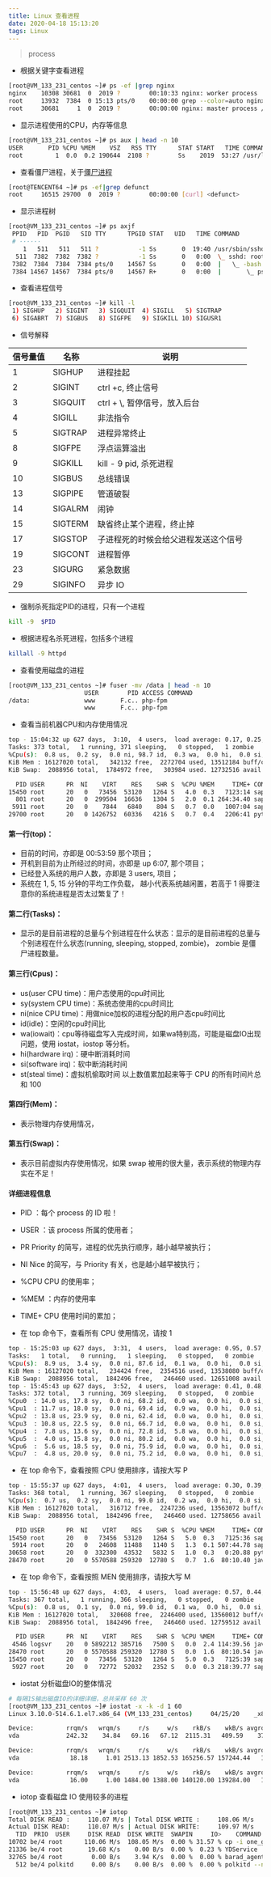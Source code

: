 ```yaml
---
title: Linux 查看进程
date: 2020-04-18 15:13:20
tags: Linux
---
```

> process

<!-- more -->


- 根据关键字查看进程

```sh
[root@VM_133_231_centos ~]# ps -ef |grep nginx
nginx    10308 30681  0  2019 ?        00:10:33 nginx: worker process
root     13932  7384  0 15:13 pts/0    00:00:00 grep --color=auto nginx
root     30681     1  0  2019 ?        00:00:00 nginx: master process /usr/sbin/nginx
```

- 显示进程使用的CPU，内存等信息

```sh
[root@VM_133_231_centos ~]# ps aux | head -n 10
USER       PID %CPU %MEM    VSZ   RSS TTY      STAT START   TIME COMMAND
root         1  0.0  0.2 190644  2108 ?        Ss    2019  53:27 /usr/lib/systemd/systemd --switched-root --system --deserialize 21

```

- 查看僵尸进程，关于[僵尸进程](https://www.jb51.net/article/135562.htm)

```sh
[root@TENCENT64 ~]# ps -ef|grep defunct
root     16515 29700  0  2019 ?        00:00:00 [curl] <defunct>
```

- 显示进程树

```sh
[root@VM_133_231_centos ~]# ps axjf 
 PPID   PID  PGID   SID TTY      TPGID STAT   UID   TIME COMMAND
 # ······
    1   511   511   511 ?           -1 Ss       0  19:40 /usr/sbin/sshd
  511  7382  7382  7382 ?           -1 Ss       0   0:00  \_ sshd: root@pts/0
 7382  7384  7384  7384 pts/0    14567 Ss       0   0:00  |   \_ -bash
 7384 14567 14567  7384 pts/0    14567 R+       0   0:00  |       \_ ps axjf
```

- 查看进程信号

```sh
[root@VM_133_231_centos ~]# kill -l    
 1) SIGHUP	 2) SIGINT	 3) SIGQUIT	 4) SIGILL	 5) SIGTRAP
 6) SIGABRT	 7) SIGBUS	 8) SIGFPE	 9) SIGKILL	10) SIGUSR1
```
- 信号解释

信号量值	|名称	|说明
-|-|-
1| SIGHUP | 进程挂起
2|	SIGINT	|ctrl +c, 终止信号
3|	SIGQUIT	|ctrl  + \\, 暂停信号，放入后台
4| SIGILL|		非法指令
5|	SIGTRAP	| 	进程异常终止
8| SIGFPE |浮点运算溢出
9|	SIGKILL|	kill - 9 pid, 杀死进程
10| SIGBUS| 总线错误
13|	SIGPIPE		|管道破裂
14|SIGALRM	|	闹钟
15|	SIGTERM	|	缺省终止某个进程，终止掉
17|	SIGSTOP	|	子进程死的时候会给父进程发送这个信号
19|	SIGCONT	|	进程暂停
23|	SIGURG	|	紧急数据
29|	SIGINFO	|	异步 IO


- 强制杀死指定PID的进程，只有一个进程

```sh
kill -9  $PID 
```

- 根据进程名杀死进程，包括多个进程

```sh
killall -9 httpd
```

- 查看使用磁盘的进程

```sh
[root@VM_133_231_centos ~]# fuser -mv /data | head -n 10
                     USER        PID ACCESS COMMAND
/data:               www       F.c.. php-fpm
                     www       F.c.. php-fpm
```


- 查看当前机器CPU和内存使用情况

```sh
top - 15:04:32 up 627 days,  3:10,  4 users,  load average: 0.17, 0.25, 0.29
Tasks: 373 total,   1 running, 371 sleeping,   0 stopped,   1 zombie
%Cpu(s):  0.8 us,  0.2 sy,  0.0 ni, 98.7 id,  0.3 wa,  0.0 hi,  0.0 si,  0.0 st
KiB Mem : 16127020 total,   342132 free,  2272704 used, 13512184 buff/cache
KiB Swap:  2088956 total,  1784972 free,   303984 used. 12732516 avail Mem 

  PID USER      PR  NI    VIRT    RES    SHR S  %CPU %MEM     TIME+ COMMAND                                 
15450 root      20   0   73456  53120   1264 S   4.0  0.3   7123:14 sap1005                                 
  801 root      20   0  299504  16636   1304 S   2.0  0.1 264:34.40 sap1012                                 
 5911 root      20   0    7844   6840    804 S   0.7  0.0   1007:04 sap1002                                 
29700 root      20   0 1426752  60336   4216 S   0.7  0.4   2206:41 python3.7 
```


#### 第一行(top)：
- 目前的时间，亦即是 00:53:59 那个项目；
- 开机到目前为止所经过的时间，亦即是 up 6:07, 那个项目；
- 已经登入系统的用户人数，亦即是 3 users, 项目；
- 系统在 1, 5, 15 分钟的平均工作负载， 越小代表系统越闲置，若高于 1 得要注意你的系统进程是否太过繁复了！

#### 第二行(Tasks)：
- 显示的是目前进程的总量与个别进程在什么状态：显示的是目前进程的总量与个别进程在什么状态(running, sleeping, stopped, zombie)， zombie 是僵尸进程数量。

#### 第三行(Cpus)：
- us(user CPU time)：用户态使用的cpu时间比
- sy(system CPU time)：系统态使用的cpu时间比
- ni(nice CPU time)：用做nice加权的进程分配的用户态cpu时间比
- id(idle)：空闲的cpu时间比
- wa(iowait)：cpu等待磁盘写入完成时间，如果wa特别高，可能是磁盘IO出现问题，使用 iostat，iostop 等分析。
- hi(hardware irq)：硬中断消耗时间
- si(software irq)：软中断消耗时间
- st(steal time)：虚拟机偷取时间
以上数值累加起来等于 CPU 的所有时间片总和 100


#### 第四行(Mem)：
- 表示物理内存使用情况，

#### 第五行(Swap)：
- 表示目前虚拟内存使用情况，如果 swap 被用的很大量，表示系统的物理内存实在不足！


#### 详细进程信息
- PID ：每个 process 的 ID 啦！
- USER ：该 process 所属的使用者；
- PR Priority 的简写，进程的优先执行顺序，越小越早被执行；
- NI Nice 的简写，与 Priority 有关，也是越小越早被执行；
- %CPU CPU 的使用率；
- %MEM ：内存的使用率
- TIME+ CPU 使用时间的累加；


- 在 top 命令下，查看所有 CPU 使用情况，请按 1

```sh
top - 15:25:03 up 627 days,  3:31,  4 users,  load average: 0.95, 0.57, 0.44
Tasks:   1 total,   0 running,   1 sleeping,   0 stopped,   0 zombie
%Cpu(s):  8.9 us,  3.4 sy,  0.0 ni, 87.6 id,  0.1 wa,  0.0 hi,  0.0 si,  0.0 st
KiB Mem : 16127020 total,   234424 free,  2354516 used, 13538080 buff/cache
KiB Swap:  2088956 total,  1842496 free,   246460 used. 12651008 avail Mem 
top - 15:45:43 up 627 days,  3:52,  4 users,  load average: 0.41, 0.48, 0.48
Tasks: 372 total,   3 running, 369 sleeping,   0 stopped,   0 zombie
%Cpu0  : 14.0 us, 17.8 sy,  0.0 ni, 68.2 id,  0.0 wa,  0.0 hi,  0.0 si,  0.0 st
%Cpu1  : 11.7 us, 18.0 sy,  0.0 ni, 69.4 id,  0.9 wa,  0.0 hi,  0.0 si,  0.0 st
%Cpu2  : 13.8 us, 23.9 sy,  0.0 ni, 62.4 id,  0.0 wa,  0.0 hi,  0.0 si,  0.0 st
%Cpu3  : 10.8 us, 22.5 sy,  0.0 ni, 66.7 id,  0.0 wa,  0.0 hi,  0.0 si,  0.0 st
%Cpu4  :  7.8 us, 13.6 sy,  0.0 ni, 72.8 id,  5.8 wa,  0.0 hi,  0.0 si,  0.0 st
%Cpu5  :  4.0 us, 15.8 sy,  0.0 ni, 80.2 id,  0.0 wa,  0.0 hi,  0.0 si,  0.0 st
%Cpu6  :  5.6 us, 18.5 sy,  0.0 ni, 75.9 id,  0.0 wa,  0.0 hi,  0.0 si,  0.0 st
%Cpu7  :  4.8 us, 20.0 sy,  0.0 ni, 75.2 id,  0.0 wa,  0.0 hi,  0.0 si,  0.0 st
```

- 在 top 命令下，查看按照 CPU 使用排序，请按大写 P

```sh
top - 15:55:37 up 627 days,  4:01,  4 users,  load average: 0.30, 0.39, 0.43
Tasks: 368 total,   1 running, 367 sleeping,   0 stopped,   0 zombie
%Cpu(s):  0.7 us,  0.2 sy,  0.0 ni, 99.0 id,  0.2 wa,  0.0 hi,  0.0 si,  0.0 st
KiB Mem : 16127020 total,   316712 free,  2247236 used, 13563072 buff/cache
KiB Swap:  2088956 total,  1842496 free,   246460 used. 12758656 avail Mem 

  PID USER      PR  NI    VIRT    RES    SHR S  %CPU %MEM     TIME+ COMMAND                                 
15450 root      20   0   73456  53120   1264 S   5.0  0.3   7125:36 sap1005                                 
 5914 root      20   0   24608  11488   1140 S   1.3  0.1 507:44.78 sap1004                                 
30658 root      20   0  332300  43532   5832 S   1.0  0.3   0:20.88 python3.7                               
28470 root      20   0 5570588 259320  12780 S   0.7  1.6  80:10.40 java                                    
```

- 在 top 命令下，查看按照 MEN 使用排序，请按大写 M

```sh
top - 15:56:48 up 627 days,  4:03,  4 users,  load average: 0.57, 0.44, 0.44
Tasks: 367 total,   1 running, 366 sleeping,   0 stopped,   0 zombie
%Cpu(s):  0.8 us,  0.1 sy,  0.0 ni, 99.0 id,  0.1 wa,  0.0 hi,  0.0 si,  0.0 st
KiB Mem : 16127020 total,   320608 free,  2246400 used, 13560012 buff/cache
KiB Swap:  2088956 total,  1842496 free,   246460 used. 12759512 avail Mem 

  PID USER      PR  NI    VIRT    RES    SHR S  %CPU %MEM     TIME+ COMMAND                                 
 4546 logsvr    20   0 5892212 385716   7500 S   0.0  2.4 114:39.56 java                                    
28470 root      20   0 5570588 259320  12780 S   0.0  1.6  80:10.54 java                                    
15450 root      20   0   73456  53120   1264 S   5.0  0.3   7125:39 sap1005                                 
 5927 root      20   0   72772  52032   2352 S   0.0  0.3 218:39.77 sap1010                                 
```


- iostat 分析磁盘IO的整体情况

```sh
# 每隔1S输出磁盘IO的详细详细，总共采样 60 次
[root@VM_133_231_centos ~]# iostat -x -k -d 1 60
Linux 3.10.0-514.6.1.el7.x86_64 (VM_133_231_centos) 	04/25/20 	_x86_64_	(1 CPU)

Device:         rrqm/s   wrqm/s     r/s     w/s    rkB/s    wkB/s avgrq-sz avgqu-sz   await r_await w_await  svctm  %util
vda             242.32    34.84   69.16   67.12  2115.31   409.59    37.05     0.09    0.68    1.51    1.55   0.16   2.21

Device:         rrqm/s   wrqm/s     r/s     w/s    rkB/s    wkB/s avgrq-sz avgqu-sz   await r_await w_await  svctm  %util
vda              18.18     1.01 2513.13 1852.53 165256.57 157244.44   147.74    73.71   17.09    6.66   31.24   0.18  78.08

Device:         rrqm/s   wrqm/s     r/s     w/s    rkB/s    wkB/s avgrq-sz avgqu-sz   await r_await w_await  svctm  %util
vda              16.00     1.00 1484.00 1388.00 140120.00 139284.00   194.57    70.97   24.41   12.68   36.95   0.27  78.10
```

- iotop 查看磁盘 IO 使用较多的进程

```sh
[root@VM_133_231_centos ~]# iotop
Total DISK READ :     110.07 M/s | Total DISK WRITE :     108.06 M/s
Actual DISK READ:     110.07 M/s | Actual DISK WRITE:     109.97 M/s
  TID  PRIO  USER     DISK READ  DISK WRITE  SWAPIN     IO>    COMMAND                                                                              
10702 be/4 root      110.06 M/s  108.05 M/s  0.00 % 31.57 % cp -i one_g_size.text one_g_size_copy.text
21336 be/4 root       19.68 K/s    0.00 B/s  0.00 %  0.23 % YDService
32765 be/4 root        0.00 B/s    3.94 K/s  0.00 %  0.00 % barad_agent
  512 be/4 polkitd     0.00 B/s    0.00 B/s  0.00 %  0.00 % polkitd --no-debug [gmain]

```
